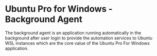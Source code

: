 # Ubuntu Pro for Windows - Background Agent

The background agent is an application running automatically in the background
after user login to provide the automation services to Ubuntu WSL instances
which are the core value of the Ubuntu Pro For Windows application.

